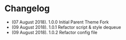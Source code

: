 # Changelog
* (07 August 2018). 1.0.0 Initial Parent Theme Fork 
* (09 August 2018). 1.0.1 Refactor script & style dequeue
* (09 August 2018). 1.0.2 Refactor config file
